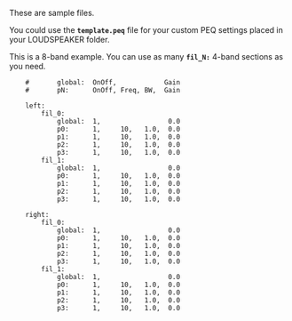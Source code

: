 These are sample files.

You could use the **`template.peq`** file for your custom PEQ settings placed in your LOUDSPEAKER folder.

This is a 8-band example. You can use as many **`fil_N:`** 4-band sections as you need.


        #       global:  OnOff,            Gain
        #       pN:      OnOff, Freq, BW,  Gain

        left:
            fil_0:
                global:  1,                 0.0
                p0:      1,     10,   1.0,  0.0
                p1:      1,     10,   1.0,  0.0
                p2:      1,     10,   1.0,  0.0
                p3:      1,     10,   1.0,  0.0
            fil_1:
                global:  1,                 0.0
                p0:      1,     10,   1.0,  0.0
                p1:      1,     10,   1.0,  0.0
                p2:      1,     10,   1.0,  0.0
                p3:      1,     10,   1.0,  0.0

        right:
            fil_0:
                global:  1,                 0.0
                p0:      1,     10,   1.0,  0.0
                p1:      1,     10,   1.0,  0.0
                p2:      1,     10,   1.0,  0.0
                p3:      1,     10,   1.0,  0.0
            fil_1:
                global:  1,                 0.0
                p0:      1,     10,   1.0,  0.0
                p1:      1,     10,   1.0,  0.0
                p2:      1,     10,   1.0,  0.0
                p3:      1,     10,   1.0,  0.0
